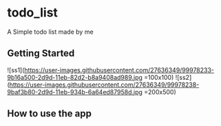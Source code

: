 # todo_list

A Simple todo list made by me

## Getting Started



![ss1](https://user-images.githubusercontent.com/27636349/99978233-9b16a500-2d9d-11eb-82d2-b8a9408ad989.jpg =100x100)
![ss2](https://user-images.githubusercontent.com/27636349/99978238-9baf3b80-2d9d-11eb-934b-6a64ed87958d.jpg =200x500)

## How to use the app
